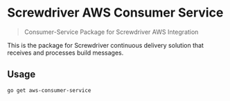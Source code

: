 # Screwdriver AWS Consumer Service

> Consumer-Service Package for Screwdriver AWS Integration

This is the package for Screwdriver continuous delivery solution that receives and processes build messages.

## Usage

```bash
go get aws-consumer-service
